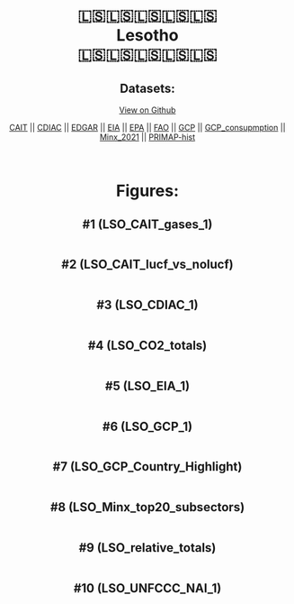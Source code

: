
<center>
<h1 align="center">
🇱🇸🇱🇸🇱🇸🇱🇸🇱🇸
<br>
Lesotho
<br>
🇱🇸🇱🇸🇱🇸🇱🇸🇱🇸
</h1>
<h2>Datasets:</h2>
<p><a href="https://github.com/dquintani/GreenhouseData/tree/master/country_data/LSO_Lesotho/data">View on Github</a>
<br></p><p><a href="data/LSO_CAIT.csv">CAIT</a> || <a href="data/LSO_CDIAC.csv">CDIAC</a> || <a href="data/LSO_EDGAR.csv">EDGAR</a> || <a href="data/LSO_EIA.csv">EIA</a> || <a href="data/LSO_EPA.csv">EPA</a> || <a href="data/LSO_FAO.csv">FAO</a> || <a href="data/LSO_GCP.csv">GCP</a> || <a href="data/LSO_GCP_consupmption.csv">GCP_consupmption</a> || <a href="data/LSO_Minx_2021.csv">Minx_2021</a> || <a href="data/LSO_PRIMAP-hist.csv">PRIMAP-hist</a></p><p><br></p>
<h1>Figures:</h1><h2>#1 (LSO_CAIT_gases_1)</h2>
<p><img alt="" src="figures/LSO_CAIT_gases_1.png" /></p><h2>#2 (LSO_CAIT_lucf_vs_nolucf)</h2>
<p><img alt="" src="figures/LSO_CAIT_lucf_vs_nolucf.png" /></p><h2>#3 (LSO_CDIAC_1)</h2>
<p><img alt="" src="figures/LSO_CDIAC_1.png" /></p><h2>#4 (LSO_CO2_totals)</h2>
<p><img alt="" src="figures/LSO_CO2_totals.png" /></p><h2>#5 (LSO_EIA_1)</h2>
<p><img alt="" src="figures/LSO_EIA_1.png" /></p><h2>#6 (LSO_GCP_1)</h2>
<p><img alt="" src="figures/LSO_GCP_1.png" /></p><h2>#7 (LSO_GCP_Country_Highlight)</h2>
<p><img alt="" src="figures/LSO_GCP_Country_Highlight.png" /></p><h2>#8 (LSO_Minx_top20_subsectors)</h2>
<p><img alt="" src="figures/LSO_Minx_top20_subsectors.png" /></p><h2>#9 (LSO_relative_totals)</h2>
<p><img alt="" src="figures/LSO_relative_totals.png" /></p><h2>#10 (LSO_UNFCCC_NAI_1)</h2>
<p><img alt="" src="figures/LSO_UNFCCC_NAI_1.png" /></p>